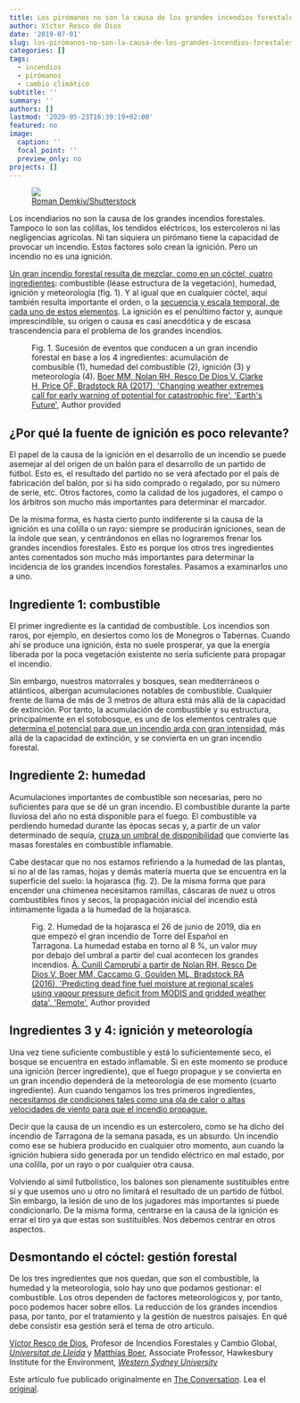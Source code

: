 ```yaml
---
title: Los pirómanos no son la causa de los grandes incendios forestales
author: Víctor Resco de Dios
date: '2019-07-01'
slug: los-pirómanos-no-son-la-causa-de-los-grandes-incendios-forestales
categories: []
tags:
  - incendios
  - pirómanos
  - cambio climático
subtitle: ''
summary: ''
authors: []
lastmod: '2020-05-23T16:39:19+02:00'
featured: no
image:
  caption: ''
  focal_point: ''
  preview_only: no
projects: []
---
```

  <figure>
    <img src="https://images.theconversation.com/files/282021/original/file-20190701-105168-3wvy57.jpg?ixlib=rb-1.1.0&rect=0%2C0%2C6016%2C4016&q=45&auto=format&w=754&fit=clip" />
      <figcaption>
        <span class="attribution"><a class="source" href="https://www.shutterstock.com/es/image-photo/burning-grass-field-shrubs-plants-burned-593861471?studio=1">Roman Demkiv/Shutterstock</a></span>
      </figcaption>
  </figure>

<p>Los incendiarios no son la causa de los grandes incendios forestales. Tampoco lo son las colillas, los tendidos eléctricos, los estercoleros ni las negligencias agrícolas. Ni tan siquiera un pirómano tiene la capacidad de provocar un incendio. Estos factores solo crean la ignición. Pero un incendio no es una ignición.</p>

<p><a href="https://onlinelibrary.wiley.com/doi/full/10.1111/j.1466-8238.2009.00512.x">Un gran incendio forestal resulta de mezclar, como en un cóctel, cuatro ingredientes</a>: combustible (léase estructura de la vegetación), humedad, ignición y meteorología (fig. 1). Y al igual que en cualquier cóctel, aquí también resulta importante el orden, o la <a href="https://iopscience.iop.org/article/10.1088/1748-9326/11/6/065002">secuencia y escala temporal, de cada uno de estos elementos</a>. La ignición es el penúltimo factor y, aunque imprescindible, su origen o causa es casi anecdótica y de escasa trascendencia para el problema de los grandes incendios.</p>

<figure class="align-center zoomable">
            <a href="https://images.theconversation.com/files/282009/original/file-20190701-105211-18lgloi.jpg?ixlib=rb-1.1.0&amp;q=45&amp;auto=format&amp;w=1000&amp;fit=clip"><img alt="" src="https://images.theconversation.com/files/282009/original/file-20190701-105211-18lgloi.jpg?ixlib=rb-1.1.0&amp;q=45&amp;auto=format&amp;w=754&amp;fit=clip" srcset="https://images.theconversation.com/files/282009/original/file-20190701-105211-18lgloi.jpg?ixlib=rb-1.1.0&amp;q=45&amp;auto=format&amp;w=600&amp;h=450&amp;fit=crop&amp;dpr=1 600w, https://images.theconversation.com/files/282009/original/file-20190701-105211-18lgloi.jpg?ixlib=rb-1.1.0&amp;q=30&amp;auto=format&amp;w=600&amp;h=450&amp;fit=crop&amp;dpr=2 1200w, https://images.theconversation.com/files/282009/original/file-20190701-105211-18lgloi.jpg?ixlib=rb-1.1.0&amp;q=15&amp;auto=format&amp;w=600&amp;h=450&amp;fit=crop&amp;dpr=3 1800w, https://images.theconversation.com/files/282009/original/file-20190701-105211-18lgloi.jpg?ixlib=rb-1.1.0&amp;q=45&amp;auto=format&amp;w=754&amp;h=566&amp;fit=crop&amp;dpr=1 754w, https://images.theconversation.com/files/282009/original/file-20190701-105211-18lgloi.jpg?ixlib=rb-1.1.0&amp;q=30&amp;auto=format&amp;w=754&amp;h=566&amp;fit=crop&amp;dpr=2 1508w, https://images.theconversation.com/files/282009/original/file-20190701-105211-18lgloi.jpg?ixlib=rb-1.1.0&amp;q=15&amp;auto=format&amp;w=754&amp;h=566&amp;fit=crop&amp;dpr=3 2262w" sizes="(min-width: 1466px) 754px, (max-width: 599px) 100vw, (min-width: 600px) 600px, 237px"></a>
            <figcaption>
              <span class="caption">Fig. 1. Sucesión de eventos que conducen a un gran incendio forestal en base a los 4 ingredientes: acumulación de combusible (1), humedad del combustible (2), ignición (3) y meteorología (4).</span>
              <span class="attribution"><a class="source" href="https://agupubs.onlinelibrary.wiley.com/doi/pdf/10.1002/2017EF000657">Boer MM, Nolan RH, Resco De Dios V, Clarke H, Price OF, Bradstock RA (2017), 'Changing weather extremes call for early warning of potential for catastrophic fire'. 'Earth's Future'</a>, <span class="license">Author provided</span></span>
            </figcaption>
          </figure>

<h2>¿Por qué la fuente de ignición es poco relevante?</h2>

<p>El papel de la causa de la ignición en el desarrollo de un incendio se puede asemejar al del origen de un balón para el desarrollo de un partido de fútbol. Esto es, el resultado del partido no se verá afectado por el país de fabricación del balón, por si ha sido comprado o regalado, por su número de serie, etc. Otros factores, como la calidad de los jugadores, el campo o los árbitros son mucho más importantes para determinar el marcador. </p>

<p>De la misma forma, es hasta cierto punto indiferente si la causa de la ignición es una colilla o un rayo: siempre se producirán igniciones, sean de la índole que sean, y centrándonos en ellas no lograremos frenar los grandes incendios forestales. Esto es porque los otros tres ingredientes antes comentados son mucho más importantes para determinar la incidencia de los grandes incendios forestales. Pasamos a examinarlos uno a uno.</p>

<h2>Ingrediente 1: combustible</h2>

<p>El primer ingrediente es la cantidad de combustible. Los incendios son raros, por ejemplo, en desiertos como los de Monegros o Tabernas. Cuando ahí se produce una ignición, ésta no suele prosperar, ya que la energía liberada por la poca vegetación existente no sería suficiente para propagar el incendio. </p>

<p>Sin embargo, nuestros matorrales y bosques, sean mediterráneos o atlánticos, albergan acumulaciones notables de combustible. Cualquier frente de llama de más de 3 metros de altura está más allá de la capacidad de extinción. Por tanto, la acumulación de combustible y su estructura, principalmente en el sotobosque, es uno de los elementos centrales que <a href="https://link.springer.com/referenceworkentry/10.1007/978-3-319-51727-8_52-1">determina el potencial para que un incendio arda con gran intensidad</a>, más allá de la capacidad de extinción, y se convierta en un gran incendio forestal.</p>

<h2>Ingrediente 2: humedad</h2>

<p>Acumulaciones importantes de combustible son necesarias, pero no suficientes para que se dé un gran incendio. El combustible durante la parte lluviosa del año no está disponible para el fuego. El combustible va perdiendo humedad durante las épocas secas y, a partir de un valor determinado de sequía, <a href="https://agupubs.onlinelibrary.wiley.com/doi/full/10.1002/2016GL068614">cruza un umbral de disponibilidad</a> que convierte las masas forestales en combustible inflamable.</p>

<p>Cabe destacar que no nos estamos refiriendo a la humedad de las plantas, si no al de las ramas, hojas y demás materia muerta que se encuentra en la superficie del suelo: la hojarasca (fig. 2). De la misma forma que para encender una chimenea necesitamos ramillas, cáscaras de nuez u otros combustibles finos y secos, la propagación inicial del incendio está íntimamente ligada a la humedad de la hojarasca. </p>

<figure class="align-center zoomable">
            <a href="https://images.theconversation.com/files/282035/original/file-20190701-105187-z45vue.jpeg?ixlib=rb-1.1.0&amp;q=45&amp;auto=format&amp;w=1000&amp;fit=clip"><img alt="" src="https://images.theconversation.com/files/282035/original/file-20190701-105187-z45vue.jpeg?ixlib=rb-1.1.0&amp;q=45&amp;auto=format&amp;w=754&amp;fit=clip" srcset="https://images.theconversation.com/files/282035/original/file-20190701-105187-z45vue.jpeg?ixlib=rb-1.1.0&amp;q=45&amp;auto=format&amp;w=600&amp;h=359&amp;fit=crop&amp;dpr=1 600w, https://images.theconversation.com/files/282035/original/file-20190701-105187-z45vue.jpeg?ixlib=rb-1.1.0&amp;q=30&amp;auto=format&amp;w=600&amp;h=359&amp;fit=crop&amp;dpr=2 1200w, https://images.theconversation.com/files/282035/original/file-20190701-105187-z45vue.jpeg?ixlib=rb-1.1.0&amp;q=15&amp;auto=format&amp;w=600&amp;h=359&amp;fit=crop&amp;dpr=3 1800w, https://images.theconversation.com/files/282035/original/file-20190701-105187-z45vue.jpeg?ixlib=rb-1.1.0&amp;q=45&amp;auto=format&amp;w=754&amp;h=451&amp;fit=crop&amp;dpr=1 754w, https://images.theconversation.com/files/282035/original/file-20190701-105187-z45vue.jpeg?ixlib=rb-1.1.0&amp;q=30&amp;auto=format&amp;w=754&amp;h=451&amp;fit=crop&amp;dpr=2 1508w, https://images.theconversation.com/files/282035/original/file-20190701-105187-z45vue.jpeg?ixlib=rb-1.1.0&amp;q=15&amp;auto=format&amp;w=754&amp;h=451&amp;fit=crop&amp;dpr=3 2262w" sizes="(min-width: 1466px) 754px, (max-width: 599px) 100vw, (min-width: 600px) 600px, 237px"></a>
            <figcaption>
              <span class="caption">Fig. 2. Humedad de la hojarasca el 26 de junio de 2019, día en que empezó el gran incendio de Torre del Español en Tarragona. La humedad estaba en torno al 8 %, un valor muy por debajo del umbral a partir del cual acontecen los grandes incendios.</span>
              <span class="attribution"><a class="source" href="https://fuelmvpd.github.io/index.html">À. Cunill Camprubí a partir de Nolan RH, Resco De Dios V, Boer MM, Caccamo G, Goulden ML, Bradstock RA (2016), 'Predicting dead fine fuel moisture at regional scales using vapour pressure deficit from MODIS and gridded weather data'. 'Remote'</a>, <span class="license">Author provided</span></span>
            </figcaption>
          </figure>

<h2>Ingredientes 3 y 4: ignición y meteorología</h2>

<p>Una vez tiene suficiente combustible y está lo suficientemente seco, el bosque se encuentra en estado inflamable. Si en este momento se produce una ignición (tercer ingrediente), que el fuego propague y se convierta en un gran incendio dependerá de la meteorología de ese momento (cuarto ingrediente). Aun cuando tengamos los tres primeros ingredientes, <a href="https://agupubs.onlinelibrary.wiley.com/doi/full/10.1002/2017EF000657">necesitamos de condiciones tales como una ola de calor o altas velocidades de viento para que el incendio propague.</a> </p>

<p>Decir que la causa de un incendio es un estercolero, como se ha dicho del incendio de Tarragona de la semana pasada, es un absurdo. Un incendio como ese se hubiera producido en cualquier otro momento, aun cuando la ignición hubiera sido generada por un tendido eléctrico en mal estado, por una colilla, por un rayo o por cualquier otra causa. </p>

<p>Volviendo al símil futbolístico, los balones son plenamente sustituibles entre sí y que usemos uno u otro no limitará el resultado de un partido de fútbol. Sin embargo, la lesión de uno de los jugadores más importantes sí puede condicionarlo. De la misma forma, centrarse en la causa de la ignición es errar el tiro ya que estas son sustituibles. Nos debemos centrar en otros aspectos. </p>

<h2>Desmontando el cóctel: gestión forestal</h2>

<p>De los tres ingredientes que nos quedan, que son el combustible, la humedad y la meteorología, solo hay uno que podamos gestionar: el combustible. Los otros dependen de factores meteorológicos y, por tanto, poco podemos hacer sobre ellos. La reducción de los grandes incendios pasa, por tanto, por el tratamiento y la gestión de nuestros paisajes. En qué debe consistir esa gestión será el tema de otro artículo.<!-- Below is The Conversation's page counter tag. Please DO NOT REMOVE. --><img src="https://counter.theconversation.com/content/119609/count.gif?distributor=republish-lightbox-basic" alt="The Conversation" width="1" height="1" style="border: none !important; box-shadow: none !important; margin: 0 !important; max-height: 1px !important; max-width: 1px !important; min-height: 1px !important; min-width: 1px !important; opacity: 0 !important; outline: none !important; padding: 0 !important; text-shadow: none !important" /><!-- Fin del código. Si no ve ningún código arriba, por favor, obtenga el nuevo código de la pestaña Avanzado después de hacer clic en el botón de republicar. El contador de páginas no recoge ningún dato personal. Más información: http://theconversation.com/es/republishing-guidelines --></p>

<p><span><a href="https://theconversation.com/profiles/victor-resco-de-dios-767249">Víctor Resco de Dios</a>, Profesor de Incendios Forestales y Cambio Global, <em><a href="https://theconversation.com/institutions/universitat-de-lleida-3488">Universitat de Lleida</a></em> y <a href="https://theconversation.com/profiles/matthias-boer-1493">Matthias Boer</a>, Associate Professor, Hawkesbury Institute for the Environment, <em><a href="https://theconversation.com/institutions/western-sydney-university-1092">Western Sydney University</a></em></span></p>

<p>Este artículo fue publicado originalmente en  <a href="https://theconversation.com">The Conversation</a>. Lea el <a href="https://theconversation.com/los-piromanos-no-son-la-causa-de-los-grandes-incendios-forestales-119609">original</a>.</p>

